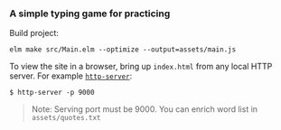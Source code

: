 ### A simple typing game for practicing

Build project:

```
elm make src/Main.elm --optimize --output=assets/main.js
```

To view the site in a browser, bring up `index.html` from any local HTTP server.
For example [`http-server`](https://www.npmjs.com/package/http-server):

```
$ http-server -p 9000
```

> Note: Serving port must be 9000. You can enrich word list in `assets/quotes.txt`
